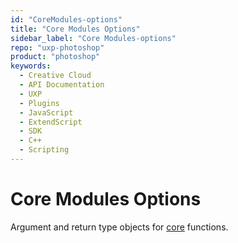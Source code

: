 ```yaml
---
id: "CoreModules-options"
title: "Core Modules Options"
sidebar_label: "Core Modules-options"
repo: "uxp-photoshop"
product: "photoshop"
keywords:
  - Creative Cloud
  - API Documentation
  - UXP
  - Plugins
  - JavaScript
  - ExtendScript
  - SDK
  - C++
  - Scripting
---
```


# Core Modules Options

Argument and return type objects for [core](/ps_reference/media/photoshopcore/) functions.

